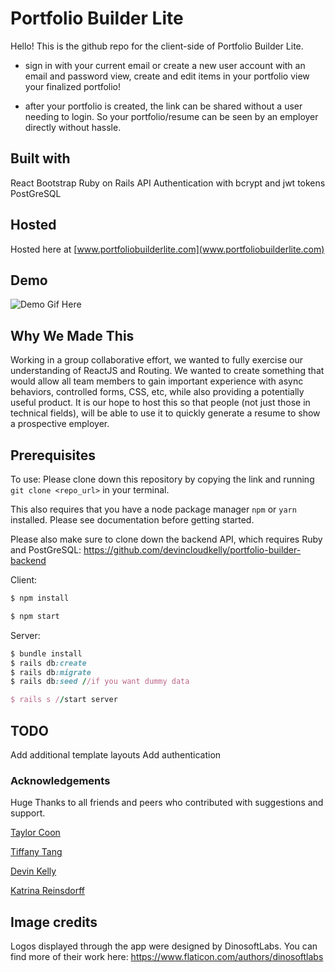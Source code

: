 # Portfolio Builder Lite

Hello! This is the github repo for the client-side of Portfolio Builder Lite.

* sign in with your current email or create a new user account with an email and password
    view, create and edit items in your portfolio
    view your finalized portfolio!

* after your portfolio is created, the link can be shared without a user needing to login. So your portfolio/resume can be seen by an employer directly without hassle.

## Built with
React
Bootstrap
Ruby on Rails API
Authentication with bcrypt and jwt tokens
PostGreSQL

## Hosted 
Hosted here at [www.portfoliobuilderlite.com](www.portfoliobuilderlite.com)

## Demo ##
![Demo Gif Here](https://github.com/moliver4/portfolio-builder-client/blob/master/pbdemo.gif)

## Why We Made This ##
Working in a group collaborative effort, we wanted to fully exercise our understanding of ReactJS and Routing. We wanted to create something that would allow all team members to gain important experience with async behaviors, controlled forms, CSS, etc, while also providing a potentially useful product.
It is our hope to host this so that people (not just those in technical fields), will be able to use it to quickly generate a resume to show a prospective employer.

## Prerequisites ## 

To use: Please clone down this repository by copying the link and running ```git clone <repo_url>``` in your terminal. 

This also requires that you have a node package manager ```npm``` or ```yarn``` installed. Please see documentation before getting started. 

Please also make sure to clone down the backend API, which requires Ruby and PostGreSQL: https://github.com/devincloudkelly/portfolio-builder-backend

Client:
```javascript
$ npm install

$ npm start
```

Server:
```ruby
$ bundle install
$ rails db:create
$ rails db:migrate
$ rails db:seed //if you want dummy data

$ rails s //start server 

```

## TODO ##
Add additional template layouts
Add authentication


### Acknowledgements
Huge Thanks to all friends and peers who contributed with suggestions and support.

[Taylor Coon](https://github.com/Clashbuster)

[Tiffany Tang](https://github.com/moliver4)

[Devin Kelly](https://github.com/devincloudkelly)

[Katrina Reinsdorff](https://github.com/learn-co-kat)



## Image credits ## 

Logos displayed through the app were designed by DinosoftLabs. You can find more of their work here: https://www.flaticon.com/authors/dinosoftlabs
